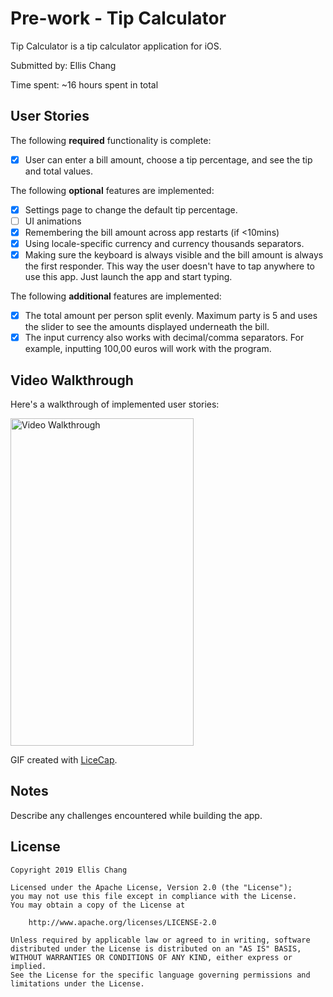 # Pre-work - Tip Calculator

Tip Calculator is a tip calculator application for iOS.

Submitted by: Ellis Chang

Time spent: ~16 hours spent in total

## User Stories

The following **required** functionality is complete:

* [x] User can enter a bill amount, choose a tip percentage, and see the tip and total values.

The following **optional** features are implemented:
* [x] Settings page to change the default tip percentage.
* [ ] UI animations
* [x] Remembering the bill amount across app restarts (if <10mins)
* [x] Using locale-specific currency and currency thousands separators.
* [x] Making sure the keyboard is always visible and the bill amount is always the first responder. This way the user doesn't have to tap anywhere to use this app. Just launch the app and start typing.

The following **additional** features are implemented:

- [x] The total amount per person split evenly. Maximum party is 5 and uses the slider to see the amounts displayed underneath the bill.
- [x] The input currency also works with decimal/comma separators. For example, inputting 100,00 euros will work with the program.

## Video Walkthrough 

Here's a walkthrough of implemented user stories:

<img src='https://i.imgur.com/3ZMBvFZ.gif' title='Video Walkthrough' width='293' height='524' alt='Video Walkthrough' />

GIF created with [LiceCap](http://www.cockos.com/licecap/).

## Notes

Describe any challenges encountered while building the app.

## License

    Copyright 2019 Ellis Chang

    Licensed under the Apache License, Version 2.0 (the "License");
    you may not use this file except in compliance with the License.
    You may obtain a copy of the License at

        http://www.apache.org/licenses/LICENSE-2.0

    Unless required by applicable law or agreed to in writing, software
    distributed under the License is distributed on an "AS IS" BASIS,
    WITHOUT WARRANTIES OR CONDITIONS OF ANY KIND, either express or implied.
    See the License for the specific language governing permissions and
    limitations under the License.
